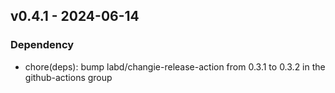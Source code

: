 ## v0.4.1 - 2024-06-14
### Dependency
* chore(deps): bump labd/changie-release-action from 0.3.1 to 0.3.2 in the github-actions group
